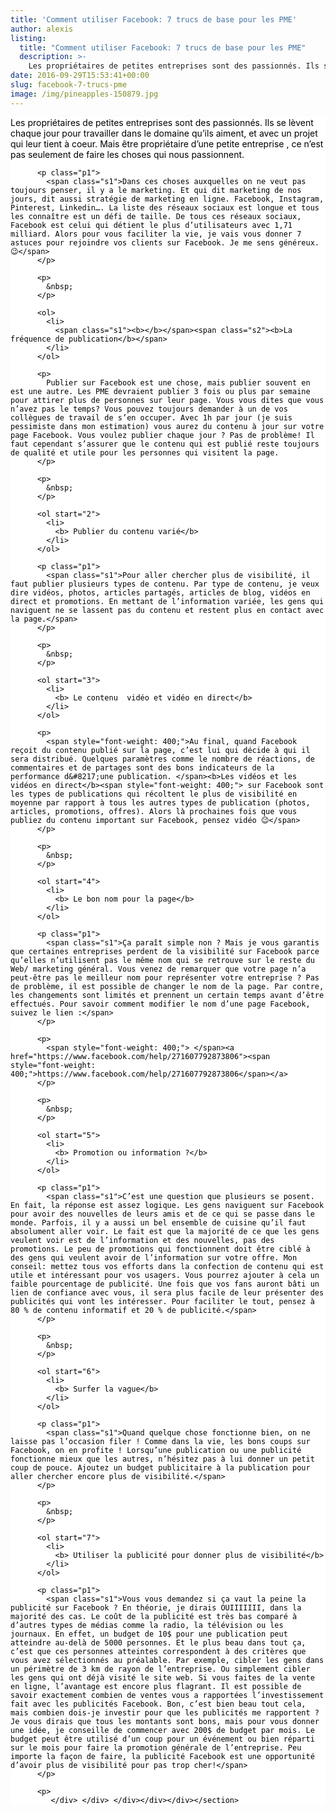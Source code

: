 ```yaml
---
title: 'Comment utiliser Facebook: 7 trucs de base pour les PME'
author: alexis
listing:
  title: "Comment utiliser Facebook: 7 trucs de base pour les PME"
  description: >-
    Les propriétaires de petites entreprises sont des passionnés. Ils se lèvent chaque jour pour travailler dans le domaine qu’ils aiment, et avec un projet qui leur tient à coeur. Mais être propriétaire d’une petite entreprise , ce n’est pas seulement de faire les choses qui nous passionnent.
date: 2016-09-29T15:53:41+00:00
slug: facebook-7-trucs-pme
image: /img/pineapples-150879.jpg
---
```

<section class="l-section wpb\_row height\_medium color_custom" style="background-color: #ffffff; color: #000000;">

<div class="l-section-h i-cf">
  <div class="g-cols offset_small">
    <div class=" full-width">
      <div class="wpb_text_column ">
        <div class="wpb_wrapper">
          <p class="p1">
            <span class="s1">Les propriétaires de petites entreprises sont des passionnés. Ils se lèvent chaque jour pour travailler dans le domaine qu’ils aiment, et avec un projet qui leur tient à coeur. Mais être propriétaire d’une petite entreprise , ce n’est pas seulement de faire les choses qui nous passionnent.</span>
          </p>
          
          <p class="p1">
            <span class="s1">Dans ces choses auxquelles on ne veut pas toujours penser, il y a le marketing. Et qui dit marketing de nos jours, dit aussi stratégie de marketing en ligne. Facebook, Instagram, Pinterest, Linkedin…. La liste des réseaux sociaux est longue et tous les connaître est un défi de taille. De tous ces réseaux sociaux, Facebook est celui qui détient le plus d’utilisateurs avec 1,71 milliard. Alors pour vous faciliter la vie, je vais vous donner 7 astuces pour rejoindre vos clients sur Facebook. Je me sens généreux. 😉</span>
          </p>
          
          <p>
            &nbsp;
          </p>
          
          <ol>
            <li>
              <span class="s1"><b></b></span><span class="s2"><b>La fréquence de publication</b></span>
            </li>
          </ol>
          
          <p>
            Publier sur Facebook est une chose, mais publier souvent en est une autre. Les PME devraient publier 3 fois ou plus par semaine pour attirer plus de personnes sur leur page. Vous vous dites que vous n’avez pas le temps? Vous pouvez toujours demander à un de vos collègues de travail de s’en occuper. Avec 1h par jour (je suis pessimiste dans mon estimation) vous aurez du contenu à jour sur votre page Facebook. Vous voulez publier chaque jour ? Pas de problème! Il faut cependant s’assurer que le contenu qui est publié reste toujours de qualité et utile pour les personnes qui visitent la page.
          </p>
          
          <p>
            &nbsp;
          </p>
          
          <ol start="2">
            <li>
              <b> Publier du contenu varié</b>
            </li>
          </ol>
          
          <p class="p1">
            <span class="s1">Pour aller chercher plus de visibilité, il faut publier plusieurs types de contenu. Par type de contenu, je veux dire vidéos, photos, articles partagés, articles de blog, vidéos en direct et promotions. En mettant de l’information variée, les gens qui naviguent ne se lassent pas du contenu et restent plus en contact avec la page.</span>
          </p>
          
          <p>
            &nbsp;
          </p>
          
          <ol start="3">
            <li>
              <b> Le contenu  vidéo et vidéo en direct</b>
            </li>
          </ol>
          
          <p>
            <span style="font-weight: 400;">Au final, quand Facebook reçoit du contenu publié sur la page, c’est lui qui décide à qui il sera distribué. Quelques paramètres comme le nombre de réactions, de commentaires et de partages sont des bons indicateurs de la performance d&#8217;une publication. </span><b>Les vidéos et les vidéos en direct</b><span style="font-weight: 400;"> sur Facebook sont les types de publications qui récoltent le plus de visibilité en moyenne par rapport à tous les autres types de publication (photos, articles, promotions, offres). Alors là prochaines fois que vous publiez du contenu important sur Facebook, pensez vidéo 😉</span>
          </p>
          
          <p>
            &nbsp;
          </p>
          
          <ol start="4">
            <li>
              <b> Le bon nom pour la page</b>
            </li>
          </ol>
          
          <p class="p1">
            <span class="s1">Ça paraît simple non ? Mais je vous garantis que certaines entreprises perdent de la visibilité sur Facebook parce qu’elles n’utilisent pas le même nom qui se retrouve sur le reste du Web/ marketing général. Vous venez de remarquer que votre page n’a peut-être pas le meilleur nom pour représenter votre entreprise ? Pas de problème, il est possible de changer le nom de la page. Par contre, les changements sont limités et prennent un certain temps avant d’être effectués. Pour savoir comment modifier le nom d’une page Facebook, suivez le lien :</span>
          </p>
          
          <p>
            <span style="font-weight: 400;"> </span><a href="https://www.facebook.com/help/271607792873806"><span style="font-weight: 400;">https://www.facebook.com/help/271607792873806</span></a>
          </p>
          
          <p>
            &nbsp;
          </p>
          
          <ol start="5">
            <li>
              <b> Promotion ou information ?</b>
            </li>
          </ol>
          
          <p class="p1">
            <span class="s1">C’est une question que plusieurs se posent. En fait, la réponse est assez logique. Les gens naviguent sur Facebook pour avoir des nouvelles de leurs amis et de ce qui se passe dans le monde. Parfois, il y a aussi un bel ensemble de cuisine qu’il faut absolument aller voir. Le fait est que la majorité de ce que les gens veulent voir est de l’information et des nouvelles, pas des promotions. Le peu de promotions qui fonctionnent doit être ciblé à des gens qui veulent avoir de l’information sur votre offre. Mon conseil: mettez tous vos efforts dans la confection de contenu qui est utile et intéressant pour vos usagers. Vous pourrez ajouter à cela un faible pourcentage de publicité. Une fois que vos fans auront bâti un lien de confiance avec vous, il sera plus facile de leur présenter des publicités qui vont les intéresser. Pour faciliter le tout, pensez à 80 % de contenu informatif et 20 % de publicité.</span>
          </p>
          
          <p>
            &nbsp;
          </p>
          
          <ol start="6">
            <li>
              <b> Surfer la vague</b>
            </li>
          </ol>
          
          <p class="p1">
            <span class="s1">Quand quelque chose fonctionne bien, on ne laisse pas l’occasion filer ! Comme dans la vie, les bons coups sur Facebook, on en profite ! Lorsqu’une publication ou une publicité fonctionne mieux que les autres, n’hésitez pas à lui donner un petit coup de pouce. Ajoutez un budget publicitaire à la publication pour aller chercher encore plus de visibilité.</span>
          </p>
          
          <p>
            &nbsp;
          </p>
          
          <ol start="7">
            <li>
              <b> Utiliser la publicité pour donner plus de visibilité</b>
            </li>
          </ol>
          
          <p class="p1">
            <span class="s1">Vous vous demandez si ça vaut la peine la publicité sur Facebook ? En théorie, je dirais OUIIIIIII, dans la majorité des cas. Le coût de la publicité est très bas comparé à d’autres types de médias comme la radio, la télévision ou les journaux. En effet, un budget de 10$ pour une publication peut atteindre au-delà de 5000 personnes. Et le plus beau dans tout ça, c’est que ces personnes atteintes correspondent à des critères que vous avez sélectionnés au préalable. Par exemple, cibler les gens dans un périmètre de 3 km de rayon de l’entreprise. Ou simplement cibler les gens qui ont déjà visité le site web. Si vous faites de la vente en ligne, l’avantage est encore plus flagrant. Il est possible de savoir exactement combien de ventes vous a rapportées l’investissement fait avec les publicités Facebook. Bon, c’est bien beau tout cela, mais combien dois-je investir pour que les publicités me rapportent ? Je vous dirais que tous les montants sont bons, mais pour vous donner une idée, je conseille de commencer avec 200$ de budget par mois. Le budget peut être utilisé d’un coup pour un événement ou bien réparti sur le mois pour faire la promotion générale de l’entreprise. Peu importe la façon de faire, la publicité Facebook est une opportunité d’avoir plus de visibilité pour pas trop cher!</span>
          </p>
          
          <p>
             </div> </div> </div></div></div></section>